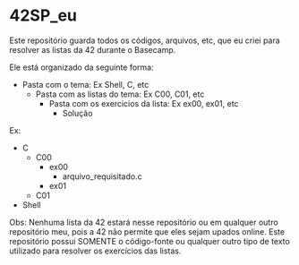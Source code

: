 # 42SP_eu
Este repositório guarda todos os códigos, arquivos, etc, que eu criei para resolver as listas da 42 durante o Basecamp.

Ele está organizado da seguinte forma:
  - Pasta com o tema: Ex Shell, C, etc
    - Pasta com as listas do tema: Ex C00, C01, etc
      - Pasta com os exercicios da lista: Ex ex00, ex01, etc
        - Solução 

Ex:
  - C
    - C00
      - ex00
        - arquivo_requisitado.c
      - ex01
    - C01
  - Shell

Obs: Nenhuma lista da 42 estará nesse repositório ou em qualquer outro repositório meu, pois a 42 não permite que eles sejam upados online. Este repositório possui SOMENTE o código-fonte ou qualquer outro tipo de texto utilizado para resolver os exercícios das listas.
